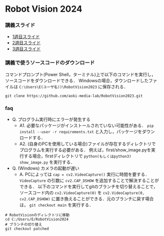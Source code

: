 # Robot Vision 2024

### 講義スライド
- [1週目スライド](https://docs.google.com/presentation/d/1Y1mf8u1hK1CytaBMIGsYJwXy4iI51j-VntDGFAdA-Uk/edit?usp=sharing)
- [2週目スライド](https://docs.google.com/presentation/d/1U1m17uIcqu4qR82MH0CilKQCAR8mdfxrdUiGnr7BdDA/edit?usp=sharing)
- [3週目スライド](https://docs.google.com/presentation/d/1dlsGDZo6LnEL4WmLcqHV7neElv9EAHsdiwAd4sPq6Qo/edit?usp=sharing)

### 講義で使うソースコードのダウンロード
コマンドプロンプト(Power Shell，ターミナル)上で以下のコマンドを実行し，ソースコードをダウンロードできる．
Windowsの場合，ダウンロードしたファイルは `C:\Users\E(ユーザ名))\RobotVision2023` に保存される．
```shell
git clone https://github.com/aoki-media-lab/RobotVision2023.git
```

### faq
- Q. プログラム実行時にエラーが発生する
  - A1. 必要なパッケージがインストールされていない可能性がある．
  `pip install --user -r requirements.txt` と入力し，パッケージをダウンロードする．
  - A2. (自身のPCを使用している場合)ファイルが存在するディレクトリでプログラムを実行する必要がある．
    例えば，first/show_image.pyを実行する場合，firstディレクトリで `python(もしくはpython3) show_image.py` を実行する．
- Q. (Windows) カメラの起動が遅い
  - A. PCによっては `cap = cv2.VideoCapture()` 実行に時間を要する．
  `VideoCapture` の引数に `cv2.CAP_DSHOW` を追加することで解決することができる．
  以下のコマンドを実行してgitのブランチを切り替えることで，ソースコード内の `cv2.VideoCapture(0)` を `cv2.VideoCapture(0, cv2.CAP_DSHOW)` に置き換えることができる．元のブランチに戻す場合は， `git checkout main` を実行する．
```shell
# RobotVisionのディレクトリに移動
cd C:/Users/E/RobotVision2024
# ブランチの切り替え
git checkout patched
```